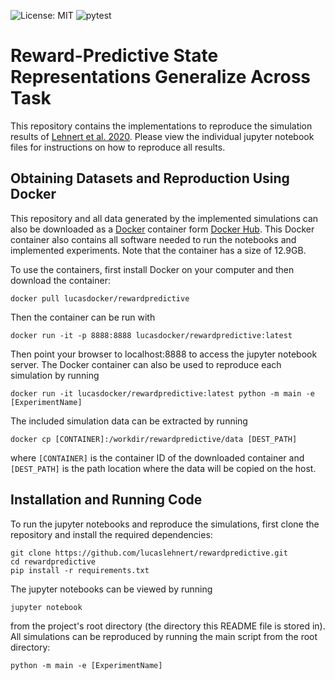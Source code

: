 ![License: MIT](https://img.shields.io/badge/License-MIT-yellow.svg)
![pytest](https://github.com/lucaslehnert/rlutils/workflows/pytest/badge.svg)

# Reward-Predictive State Representations Generalize Across Task

This repository contains the implementations to reproduce the simulation results of [Lehnert et al. 2020][paper].
Please view the individual jupyter notebook files for instructions on how to reproduce all results.

## Obtaining Datasets and Reproduction Using Docker

This repository and all data generated by the implemented simulations can also be downloaded as a [Docker][docker] 
container form [Docker Hub][dockerhub]. This Docker container also contains all software needed to run the notebooks and implemented 
experiments. Note that the container has a size of 12.9GB.

To use the containers, first install Docker on your computer and then download the container:

```angular2
docker pull lucasdocker/rewardpredictive
```

Then the container can be run with

```angular2
docker run -it -p 8888:8888 lucasdocker/rewardpredictive:latest
```

Then point your browser to localhost:8888 to access the jupyter notebook server.
The Docker container can also be used to reproduce each simulation by running

```angular2
docker run -it lucasdocker/rewardpredictive:latest python -m main -e [ExperimentName]
```

The included simulation data can be extracted by running

```angular2
docker cp [CONTAINER]:/workdir/rewardpredictive/data [DEST_PATH]
```

where `[CONTAINER]` is the container ID of the downloaded container and `[DEST_PATH]` is the path location where the 
data will be copied on the host.

## Installation and Running Code

To run the jupyter notebooks and reproduce the simulations, first clone the repository and install the required 
dependencies:

```
git clone https://github.com/lucaslehnert/rewardpredictive.git
cd rewardpredictive
pip install -r requirements.txt
```

The jupyter notebooks can be viewed by running 

```
jupyter notebook
```

from the project's root directory (the directory this README file is stored in).
All simulations can be reproduced by running the main script from the root directory:

```
python -m main -e [ExperimentName]
```

[paper]: https://www.biorxiv.org/content/10.1101/653493v2
[docker]: https://www.docker.com/
[dockerhub]: https://hub.docker.com/r/lucasdocker/rewardpredictive
